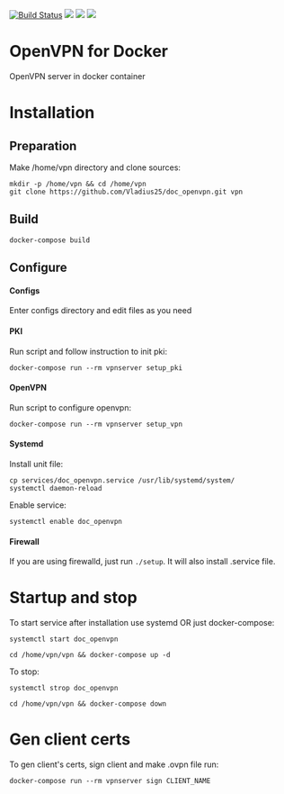 [![Build Status](https://travis-ci.com/Vladius25/doc_openvpn.svg?branch=master)](https://travis-ci.com/Vladius25/doc_openvpn)
[![](https://images.microbadger.com/badges/image/vladius25/doc_openvpn.svg)](https://microbadger.com/images/vladius25/doc_openvpn "Get your own image badge on microbadger.com")
![](https://img.shields.io/docker/pulls/vladius25/doc_openvpn.svg)
![](https://img.shields.io/docker/automated/vladius25/doc_openvpn.svg?colorB=brightgreen)

# OpenVPN for Docker
OpenVPN server in docker container

# Installation

## Preparation
Make /home/vpn directory and clone sources:

```
mkdir -p /home/vpn && cd /home/vpn
git clone https://github.com/Vladius25/doc_openvpn.git vpn
```
## Build
```
docker-compose build
```

## Configure
#### Configs
Enter configs directory and edit files as you need

#### PKI
Run script and follow instruction to init pki:
```
docker-compose run --rm vpnserver setup_pki
```

#### OpenVPN
Run script to configure openvpn:
```
docker-compose run --rm vpnserver setup_vpn
```

#### Systemd
Install unit file:
```
cp services/doc_openvpn.service /usr/lib/systemd/system/
systemctl daemon-reload
```
Enable service:
```
systemctl enable doc_openvpn
```

#### Firewall
If you are using firewalld, just run `./setup`. It will also install .service file.

# Startup and stop
To start service after installation use systemd OR just docker-compose:
```
systemctl start doc_openvpn
```

```
cd /home/vpn/vpn && docker-compose up -d
```

To stop:
```
systemctl strop doc_openvpn
```
```
cd /home/vpn/vpn && docker-compose down
```

# Gen client certs
To gen client's certs, sign client and make .ovpn file run:
```
docker-compose run --rm vpnserver sign CLIENT_NAME
```
